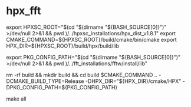 # hpx_fft

export HPXSC_ROOT="$(cd "$(dirname "${BASH_SOURCE[0]}")" >/dev/null 2>&1 && pwd )/../hpxsc_installations/hpx_dist_v1.8.1"
export CMAKE_COMMAND=${HPXSC_ROOT}/build/cmake/bin/cmake
export HPX_DIR=${HPXSC_ROOT}/build/hpx/build/lib

export PKG_CONFIG_PATH="$(cd "$(dirname "${BASH_SOURCE[0]}")" >/dev/null 2>&1 && pwd )/../fft_installations/fftw/install/lib"

rm -rf build && mkdir build && cd build 
$CMAKE_COMMAND .. -DCMAKE_BUILD_TYPE=Release -DHPX_DIR="${HPX_DIR}/cmake/HPX" -DPKG_CONFIG_PATH=${PKG_CONFIG_PATH} 


make all